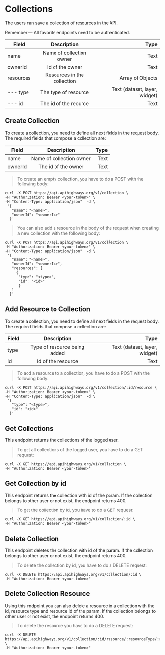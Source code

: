 # Collections

The users can save a collection of resources in the API.

<aside class="notice">
Remember — All favorite endpoints need to be authenticated.
</aside>


| Field             | Description                                                                     | Type
| ------------------|:-----------------------------------------:                                      | -----:
| name              | Name of collection owner                                                        | Text
| ownerId           | Id of the owner                                                                 | Text
| resources         | Resources in the collection                                                     | Array of Objects
| --- type          | The type of resource                                                            | Text (dataset, layer, widget)
| --- id            | The id of the reource                                                           | Text



## Create Collection

To create a collection, you need to define all next fields in the request body. The required fields that compose a collection are:

| Field             | Description                                                                     | Type
| ------------------|:-----------------------------------------:                                      | -----:
| name              | Name of collection owner                                                        | Text
| ownerId           | The id of the owner                                                             | Text


> To create an empty collection, you have to do a POST with the following body:


```shell
curl -X POST https://api.apihighways.org/v1/collection \
-H "Authorization: Bearer <your-token>" \
-H "Content-Type: application/json"  -d \
 '{
   "name": "<name>",
   "ownerId": "<ownerId>"
  }'
```

> You can also add a resource in the body of the request when creating a new collection with the following body:


```shell
curl -X POST https://api.apihighways.org/v1/collection \
-H "Authorization: Bearer <your-token>" \
-H "Content-Type: application/json"  -d \
 '{
   "name": "<name>",
   "ownerId": "<ownerId>",
   "resources": [
     {
      "type": "<type>",
      "id": "<id>"
      }
   ]
  }'
```

## Add Resource to Collection

To create a collection, you need to define all next fields in the request body. The required fields that compose a collection are:

| Field             | Description                                                                     | Type
| ------------------|:-----------------------------------------:                                      | -----:
| type              | Type of resource being added                                                    | Text (dataset, layer, widget)
| id                | Id of the resource                                                              | Text


> To add a resource to a collection, you have to do a POST with the following body:


```shell
curl -X POST https://api.apihighways.org/v1/collection/:id/resource \
-H "Authorization: Bearer <your-token>" \
-H "Content-Type: application/json"  -d \
 '{
   "type": "<type>",
   "id": "<id>"
  }'
```

## Get Collections

This endpoint returns the collections of the logged user.

> To get all collections of the logged user, you have to do a GET request:


```shell
curl -X GET https://api.apihighways.org/v1/collection \
-H "Authorization: Bearer <your-token>"
```

## Get Collection by id

This endpoint returns the collection with id of the param. If the collection belongs to other user or not exist, the endpoint returns 400.

> To get the collection by id, you have to do a GET request:


```shell
curl -X GET https://api.apihighways.org/v1/collection/:id \
-H "Authorization: Bearer <your-token>"
```

## Delete Collection

This endpoint deletes the collection with id of the param. If the collection belongs to other user or not exist, the endpoint returns 400.

> To delete the collection by id, you have to do a DELETE request:


```shell
curl -X DELETE https://api.apihighways.org/v1/collection/:id \
-H "Authorization: Bearer <your-token>"
```

## Delete Collection Resource

Using this endpoint you can also delete a resource in a collection with the id, resource type and resource id of the param. If the collection belongs to other user or not exist, the endpoint returns 400.

> To delete the resource you have to do a DELETE request:


```shell
curl -X DELETE https://api.apihighways.org/v1/collection/:id/resource/:resourceType/:resourceId \
-H "Authorization: Bearer <your-token>"
```
